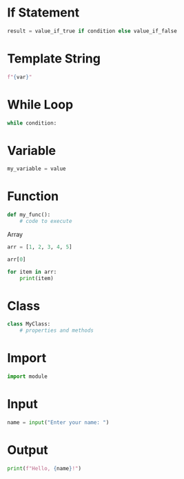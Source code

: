 <link rel="preload" as='style' href="https://actwu.github.io/md2.css"/>
<link rel="stylesheet" href="https://actwu.github.io/md2.css"/>
<script src="https://cdn.jsdelivr.net/gh/iselang/iselang.github.io@main/num.min.js"></script>
<script>
app('Learn - Py'); fav(2);
</script>

# If Statement
```py
result = value_if_true if condition else value_if_false
```

# Template String
```py
f"{var}"
```


# While Loop
```py
while condition:
```
# Variable 
```py
my_variable = value
```

# Function
```py
def my_func():
    # code to execute
```

Array
```py
arr = [1, 2, 3, 4, 5]
```

```py
arr[0]
```

```py
for item in arr:
    print(item)

```

# Class
```py
class MyClass:
    # properties and methods
```

# Import
```py
import module
```

# Input
```py
name = input("Enter your name: ")
```

# Output
```py
print(f"Hello, {name}!")
```



